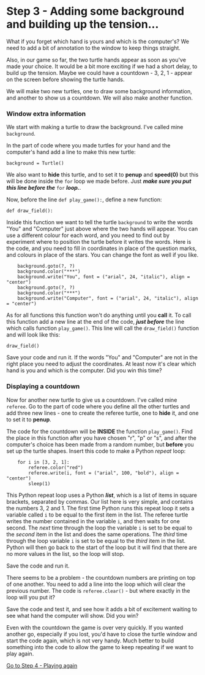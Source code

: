 # Step 3 - Adding some background and building up the tension...

What if you forget which hand is yours and which is the computer's? We need to add a bit of annotation to the window to keep things straight.

Also, in our game so far, the two turtle hands appear as soon as you've made your choice. It would be a bit more exciting if we had a short delay, to build up the tension. Maybe we could have a countdown - 3, 2, 1 - appear on the screen before showing the turtle hands.

We will make two new turtles, one to draw some background information, and another to show us a countdown. We will also make another function.

### Window extra information

We start with making a turtle to draw the background. I've called mine ```background```.

In the part of code where you made turtles for your hand and the computer's hand add a line to make this new turtle:
```
background = Turtle()
```
We also want to **hide** this turtle, and to set it to **penup** and **speed(0)** but this will be done inside the ```for``` loop we made before. Just **_make sure you put this line before the_** ```for``` **_loop._**.

Now, before the line ```def play_game():```, define a new function:
```
def draw_field():
```
Inside this function we want to tell the turtle ```background``` to write the words "You" and "Computer" just above where the two hands will appear. You can use a different colour for each word, and you need to find out by experiment where to position the turtle before it writes the words. Here is the code, and you need to fill in coordinates in place of the question marks, and colours in place of the stars. You can change the font as well if you like.

```
    background.goto(?, ?)
    background.color("***")
    background.write("You", font = ("arial", 24, "italic"), align = "center")
    background.goto(?, ?)
    background.color("***")
    background.write("Computer", font = ("arial", 24, "italic"), align = "center")
```
As for all functions this function won't do anything until you **call** it. To call this function add a new line at the end of the code, **_just before_** the line which calls function ```play_game()```. This line will call the ```draw_field()``` function and will look like this:
```
draw_field()
```

Save your code and run it. If the words "You" and "Computer" are not in the right place you need to adjust the coordinates. At least now it's clear which hand is you and which is the computer. Did you win this time? 

### Displaying a countdown

Now for another new turtle to give us a countdown. I've called mine ```referee```. Go to the part of code where you define all the other turtles and add three new lines - one to create the referee turtle, one to **hide** it, and one to set it to **penup**.

The code for the countdown will be **INSIDE** the function ```play_game()```. Find the place in this function after you have chosen "r", "p" or "s", and after the computer's choice has been made from a random number, but **before** you set up the turtle shapes. Insert this code to make a Python *repeat* loop: 
```
    for i in [3, 2, 1]:
        referee.color("red")
        referee.write(i, font = ("arial", 100, "bold"), align = "center")
        sleep(1)
```
This Python repeat loop uses a Python **_list_**, which is a list of items in square brackets, separated by commas. Our list here is very simple, and contains the numbers 3, 2 and 1. The first time Python runs this repeat loop it sets a variable called ```i``` to be equal to the first item in the list. The referee turtle writes the number contained in the variable ```i```, and then waits for one second. The *next* time through the loop the variable ```i``` is set to be equal to the *second* item in the list and does the same operations. The *third* time through the loop variable ```i``` is set to be equal to the *third* item in the list. Python will then go back to the start of the loop but it will find that there are no more values in the list, so the loop will stop.

Save the code and run it. 

There seems to be a problem - the countdown numbers are printing on top of one another. You need to add a line into the loop which will clear the previous number. The code is ```referee.clear()``` - but where exactly in the loop will you put it?

Save the code and test it, and see how it adds a bit of excitement waiting to see what hand the computer will show. Did you win?

Even with the countdown the game is over very quickly. If you wanted another go, especially if you lost, you'd have to close the turtle window and start the code again, which is not very handy. Much better to build something into the code to allow the game to keep repeating if we want to play again.

[Go to Step 4 - Playing again](../Step4-Play-again)
